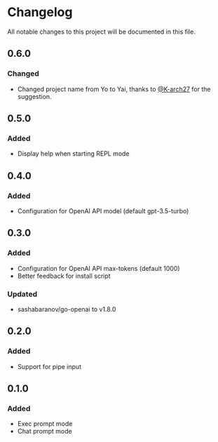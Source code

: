 # Changelog

All notable changes to this project will be documented in this file.

## 0.6.0

### Changed

- Changed project name from Yo to Yai, thanks to [@K-arch27](https://github.com/K-arch27) for the suggestion.

## 0.5.0

### Added

- Display help when starting REPL mode

## 0.4.0

### Added

- Configuration for OpenAI API model (default gpt-3.5-turbo) 

## 0.3.0

### Added

- Configuration for OpenAI API max-tokens (default 1000)
- Better feedback for install script

### Updated

- sashabaranov/go-openai to v1.8.0

## 0.2.0

### Added

- Support for pipe input

## 0.1.0

### Added

- Exec prompt mode
- Chat prompt mode
